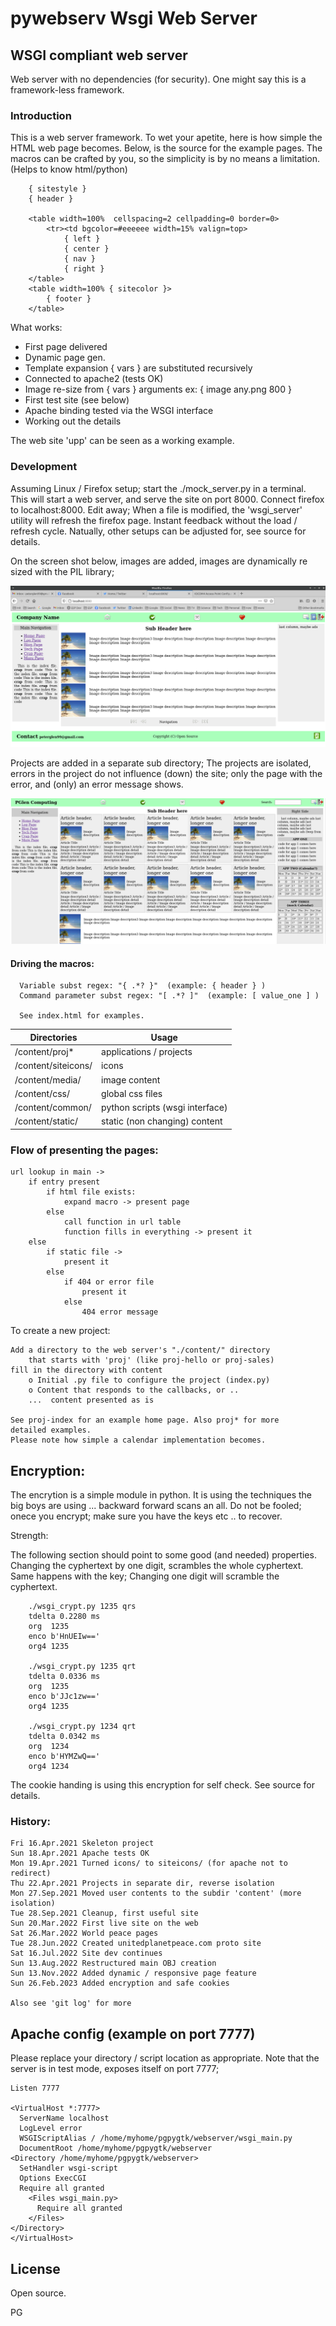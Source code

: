 # pywebserv Wsgi Web Server

## WSGI compliant web server

 Web server with no dependencies (for security). One might say this is a framework-less framework.

###  Introduction

 This is a web server framework. To wet your apetite, here is how simple the
HTML web page becomes. Below, is the source for the example pages. The macros can be crafted
by you, so the simplicity is by no means a limitation.  (Helps to know html/python)

        { sitestyle }
        { header }

        <table width=100%  cellspacing=2 cellpadding=0 border=0>
            <tr><td bgcolor=#eeeeee width=15% valign=top>
                { left }
                { center }
                { nav }
                { right }
        </table>
        <table width=100% { sitecolor }>
            { footer }
        </table>

  What works:

   * First page delivered
   * Dynamic page gen.
   * Template expansion { vars } are substituted recursively
   * Connected to apache2 (tests OK)
   * Image re-size from { vars } arguments ex: { image any.png 800 }
   * First test site (see below)
   * Apache binding tested via the WSGI interface
   * Working out the details

 The web site 'upp' can be seen as a working example.

### Development

   Assuming Linux / Firefox setup; start the ./mock_server.py in a terminal. This will
   start a web server, and serve the site on port 8000. Connect firefox to localhost:8000.
   Edit away; When a file is modified, the 'wsgi_server' utility will refresh
   the firefox page. Instant feedback without the load / refresh cycle. Natually, other
   setups can be adjusted for, see source for details.

 On the screen shot below, images are added, images are dynamically re sized with the PIL
 library;

  ![screen shot of image processing](content/siteicons/next_step.png)

 Projects are added in a separate sub directory;
 The projects are isolated, errors in the project do not influence (down) the site;
 only the page with the error, and (only) an error message shows.

  ![screen shot of project and tiles processing](content/siteicons/tiles.png)

#### Driving the macros:

      Variable subst regex: "{ .*? }"  (example: { header } )
      Command parameter subst regex: "[ .*? ]"  (example: [ value_one ] )

      See index.html for examples.

| Directories          | Usage                    |
|  --------------------|--------------------------|
|  /content/proj*      |  applications / projects |
|  /content/siteicons/ |  icons                   |
|  /content/media/     |  image content           |
|  /content/css/       |  global css files        |
|  /content/common/    |  python scripts (wsgi interface) |
|  /content/static/    |  static (non changing) content |

### Flow of presenting the pages:

    url lookup in main ->
        if entry present
            if html file exists:
                expand macro -> present page
            else
                call function in url table
                function fills in everything -> present it
        else
            if static file ->
                present it
            else
                if 404 or error file
                    present it
                else
                    404 error message

 To create a new project:

    Add a directory to the web server's "./content/" directory
        that starts with 'proj' (like proj-hello or proj-sales)
    fill in the directory with content
        o Initial .py file to configure the project (index.py)
        o Content that responds to the callbacks, or ..
		...  content presented as is

    See proj-index for an example home page. Also proj* for more
    detailed examples.
    Please note how simple a calendar implementation becomes.

 ## Encryption:

 The encrytion is a simple module in python. It is using the
 techniques the big boys are using ... backward forward scans an all.
 Do not be fooled; onece you encrypt; make sure you have the
 keys etc .. to recover.

 Strength:

  The following section should point to some good (and needed) properties.
 Changing the cyphertext by one digit, scrambles the whole cyphertext.
 Same happens with the key; Changing one digit will scramble the cyphertext.

        ./wsgi_crypt.py 1235 qrs
        tdelta 0.2280 ms
        org  1235
        enco b'HnUEIw=='
        org4 1235

        ./wsgi_crypt.py 1235 qrt
        tdelta 0.0336 ms
        org  1235
        enco b'JJc1zw=='
        org4 1235

        ./wsgi_crypt.py 1234 qrt
        tdelta 0.0342 ms
        org  1234
        enco b'HYMZwQ=='
        org4 1234

  The cookie handing is using this encryption for self check. See source
for details.

### History:

    Fri 16.Apr.2021 Skeleton project
    Sun 18.Apr.2021 Apache tests OK
    Mon 19.Apr.2021 Turned icons/ to siteicons/ (for apache not to redirect)
    Thu 22.Apr.2021 Projects in separate dir, reverse isolation
    Mon 27.Sep.2021 Moved user contents to the subdir 'content' (more isolation)
    Tue 28.Sep.2021 Cleanup, first useful site
    Sun 20.Mar.2022 First live site on the web
    Sat 26.Mar.2022 World peace pages
    Tue 28.Jun.2022 Created unitedplanetpeace.com proto site
    Sat 16.Jul.2022 Site dev continues
    Sun 13.Aug.2022 Restructured main OBJ creation
    Sun 13.Nov.2022 Added dynamic / responsive page feature
    Sun 26.Feb.2023 Added encryption and safe cookies

    Also see 'git log' for more

## Apache config (example on port 7777)

 Please replace your directory / script location as appropriate. Note that
the server is in test mode, exposes itself on port 7777;

	Listen 7777

	<VirtualHost *:7777>
	  ServerName localhost
	  LogLevel error
	  WSGIScriptAlias / /home/myhome/pgpygtk/webserver/wsgi_main.py
	  DocumentRoot /home/myhome/pgpygtk/webserver
	<Directory /home/myhome/pgpygtk/webserver>
	  SetHandler wsgi-script
	  Options ExecCGI
	  Require all granted
	    <Files wsgi_main.py>
	      Require all granted
	    </Files>
	</Directory>
	</VirtualHost>

## License

 Open source.

 PG
